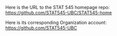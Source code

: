 Here is the URL to the STAT 545 homepage repo: 
https://github.com/STAT545-UBC/STAT545-home

Here is its corresponding Organization account: 
https://github.com/STAT545-UBC

